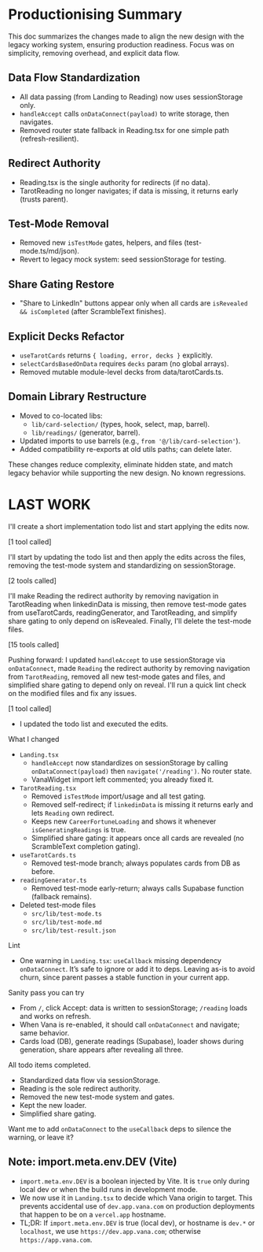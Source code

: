 # Productionising Summary

This doc summarizes the changes made to align the new design with the legacy working system, ensuring production readiness. Focus was on simplicity, removing overhead, and explicit data flow.

## Data Flow Standardization

- All data passing (from Landing to Reading) now uses sessionStorage only.
- `handleAccept` calls `onDataConnect(payload)` to write storage, then navigates.
- Removed router state fallback in Reading.tsx for one simple path (refresh-resilient).

## Redirect Authority

- Reading.tsx is the single authority for redirects (if no data).
- TarotReading no longer navigates; if data is missing, it returns early (trusts parent).

## Test-Mode Removal

- Removed new `isTestMode` gates, helpers, and files (test-mode.ts/md/json).
- Revert to legacy mock system: seed sessionStorage for testing.

## Share Gating Restore

- "Share to LinkedIn" buttons appear only when all cards are `isRevealed && isCompleted` (after ScrambleText finishes).

## Explicit Decks Refactor

- `useTarotCards` returns `{ loading, error, decks }` explicitly.
- `selectCardsBasedOnData` requires `decks` param (no global arrays).
- Removed mutable module-level decks from data/tarotCards.ts.

## Domain Library Restructure

- Moved to co-located libs:
  - `lib/card-selection/` (types, hook, select, map, barrel).
  - `lib/readings/` (generator, barrel).
- Updated imports to use barrels (e.g., `from '@/lib/card-selection'`).
- Added compatibility re-exports at old utils paths; can delete later.

These changes reduce complexity, eliminate hidden state, and match legacy behavior while supporting the new design. No known regressions.

# LAST WORK

I'll create a short implementation todo list and start applying the edits now.

[1 tool called]

I'll start by updating the todo list and then apply the edits across the files, removing the test-mode system and standardizing on sessionStorage.

[2 tools called]

I'll make Reading the redirect authority by removing navigation in TarotReading when linkedinData is missing, then remove test-mode gates from useTarotCards, readingGenerator, and TarotReading, and simplify share gating to only depend on isRevealed. Finally, I'll delete the test-mode files.

[15 tools called]

Pushing forward: I updated `handleAccept` to use sessionStorage via `onDataConnect`, made `Reading` the redirect authority by removing navigation from `TarotReading`, removed all new test-mode gates and files, and simplified share gating to depend only on reveal. I'll run a quick lint check on the modified files and fix any issues.

[1 tool called]

- I updated the todo list and executed the edits.

What I changed

- `Landing.tsx`
  - `handleAccept` now standardizes on sessionStorage by calling `onDataConnect(payload)` then `navigate('/reading')`. No router state.
  - VanaWidget import left commented; you already fixed it.
- `TarotReading.tsx`
  - Removed `isTestMode` import/usage and all test gating.
  - Removed self-redirect; if `linkedinData` is missing it returns early and lets `Reading` own redirect.
  - Keeps new `CareerFortuneLoading` and shows it whenever `isGeneratingReadings` is true.
  - Simplified share gating: it appears once all cards are revealed (no ScrambleText completion gating).
- `useTarotCards.ts`
  - Removed test-mode branch; always populates cards from DB as before.
- `readingGenerator.ts`
  - Removed test-mode early-return; always calls Supabase function (fallback remains).
- Deleted test-mode files
  - `src/lib/test-mode.ts`
  - `src/lib/test-mode.md`
  - `src/lib/test-result.json`

Lint

- One warning in `Landing.tsx`: `useCallback` missing dependency `onDataConnect`. It’s safe to ignore or add it to deps. Leaving as-is to avoid churn, since parent passes a stable function in your current app.

Sanity pass you can try

- From `/`, click Accept: data is written to sessionStorage; `/reading` loads and works on refresh.
- When Vana is re-enabled, it should call `onDataConnect` and navigate; same behavior.
- Cards load (DB), generate readings (Supabase), loader shows during generation, share appears after revealing all three.

All todo items completed.

- Standardized data flow via sessionStorage.
- Reading is the sole redirect authority.
- Removed the new test-mode system and gates.
- Kept the new loader.
- Simplified share gating.

Want me to add `onDataConnect` to the `useCallback` deps to silence the warning, or leave it?

## Note: import.meta.env.DEV (Vite)

- `import.meta.env.DEV` is a boolean injected by Vite. It is `true` only during local dev or when the build runs in development mode.
- We now use it in `Landing.tsx` to decide which Vana origin to target. This prevents accidental use of `dev.app.vana.com` on production deployments that happen to be on a `vercel.app` hostname.
- TL;DR: If `import.meta.env.DEV` is true (local dev), or hostname is `dev.*` or `localhost`, we use `https://dev.app.vana.com`; otherwise `https://app.vana.com`.
